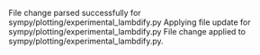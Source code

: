 File change parsed successfully for sympy/plotting/experimental_lambdify.py
Applying file update for sympy/plotting/experimental_lambdify.py
File change applied to sympy/plotting/experimental_lambdify.py.

